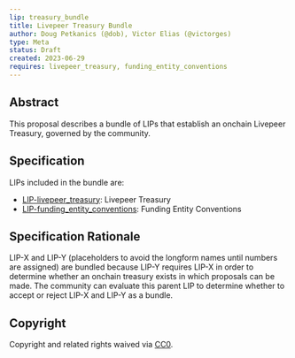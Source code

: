 ```yaml
---
lip: treasury_bundle
title: Livepeer Treasury Bundle
author: Doug Petkanics (@dob), Victor Elias (@victorges)
type: Meta
status: Draft
created: 2023-06-29
requires: livepeer_treasury, funding_entity_conventions
---
```


## Abstract

This proposal describes a bundle of LIPs that establish an onchain Livepeer Treasury, governed by the community.

## Specification

LIPs included in the bundle are:

- [LIP-livepeer_treasury](LIP-livepeer_treasury.md): Livepeer Treasury
- [LIP-funding_entity_conventions](LIP-funding_entity_conventions.md): Funding Entity Conventions

## Specification Rationale

LIP-X and LIP-Y (placeholders to avoid the longform names until numbers are assigned) are bundled because LIP-Y requires LIP-X in order to determine whether an onchain treasury exists in which proposals can be made. The community can evaluate this parent LIP to determine whether to accept or reject LIP-X and LIP-Y as a bundle.

## Copyright

Copyright and related rights waived via [CC0](https://creativecommons.org/publicdomain/zero/1.0/).
